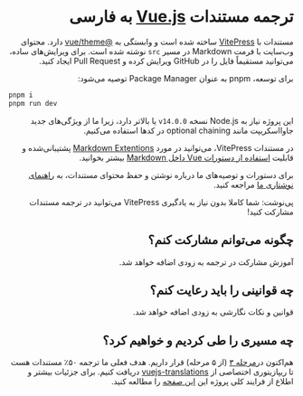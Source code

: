<h1 dir="rtl">ترجمه مستندات <a href="https://vuejs.org" target="_blank">Vue.js</a> به فارسی</h1>

<p dir="rtl">مستندات با <a href="https://github.com/vuejs/vitepress">VitePress</a> ساخته شده است و وابستگی به <a href="https://github.com/vuejs/vue-theme">&#64;vue/theme</a> دارد. محتوای وب‌سایت با فرمت Markdown در مسیر <code>src</code> نوشته شده است. برای ویرایش‌های ساده، می‌توانید مستقیماً فایل را در GitHub ویرایش کرده و Pull Request ایجاد کنید.</p>

<p dir="rtl">برای توسعه، pnpm به عنوان Package Manager توصیه می‌شود:</p>
  
```bash
pnpm i
pnpm run dev
```

<p dir="rtl">این پروژه نیاز به Node.js نسخه <code>v14.0.0</code> یا بالاتر دارد، زیرا ما از ویژگی‌های جدید جاوااسکریپت مانند optional chaining در کدها استفاده می‌کنیم.</p>

<p dir="rtl">در مستندات VitePress، می‌توانید در مورد <a href="https://vitepress.dev/guide/markdown">Markdown Extentions</a> پشتیبانی‌شده و قابلیت <a href="https://vitepress.dev/guide/using-vue">استفاده از دستورات Vue داخل Markdown</a> بیشتر بخوانید.</p>

<p dir="rtl">برای دستورات و توصیه‌های ما درباره نوشتن و حفظ محتوای مستندات، به <a href="https://github.com/vuejs/docs/blob/main/.github/contributing/writing-guide.md">راهنمای نوشتاری ما</a> مراجعه کنید.</p>

<p dir="rtl">پی‌نوشت: شما کاملا بدون نیاز به یادگیری VitePress می‌توانید در ترجمه مستندات مشارکت کنید!</p>

<h2 dir="rtl">چگونه می‌توانم مشارکت کنم؟</h2>

<p dir="rtl">
آموزش مشارکت در ترجمه به زودی اضافه خواهد شد.
</p>

<h2 dir="rtl">چه قوانینی را باید رعایت کنم؟</h2>

<p dir="rtl">
قوانین و نکات نگارشی به زودی اضافه خواهد شد.
</p>

<h2 dir="rtl">چه مسیری را طی کردیم و خواهیم کرد؟</h2>

<p dir="rtl">
هم‌اکنون در<a href="https://github.com/vuejs-translations/guidelines#current-active-translations-in-alphabetical-order">مرحله ۳</a> (از ۵ مرحله) قرار داریم. هدف فعلی ما ترجمه ۵۰٪ مستندات هست تا ریپازیتوری اختصاصی از <a href="https://github.com/vuejs-translations">vuejs-translations</a> دریافت کنیم. برای جزئیات بیشتر و اطلاع از فرایند کلی پروژه این <a href="https://github.com/vuejs-translations/guidelines">این صفحه</a> را مطالعه کنید.
</p>
